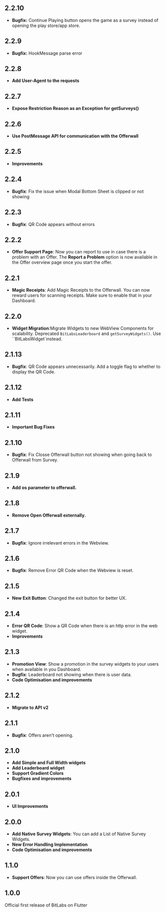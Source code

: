 ## 2.2.10
- **Bugfix:** Continue Playing button opens the game as a survey instead of opening the play store/app store.

## 2.2.9
- **Bugfix:** HookMessage parse error

## 2.2.8
- **Add User-Agent to the requests**

## 2.2.7
- **Expose Restriction Reason as an Exception for getSurveys()**

## 2.2.6
- **Use PostMessage API for communication with the Offerwall** 

## 2.2.5
- **Improvements**

## 2.2.4
- **Bugfix**: Fix the issue when Modal Bottom Sheet is clipped or not showing

## 2.2.3
- **Bugfix**: QR Code appears without errors

## 2.2.2
- **Offer Support Page**: Now you can report to use in case there is a problem with an Offer.
  The **Report a Problem** option is now available in the Offer overview page once you start the offer.  

## 2.2.1
- **Magic Receipts**: Add Magic Receipts to the Offerwall. You can now reward users for scanning receipts. Make sure to enable that in your Dashboard.

## 2.2.0
- **Widget Migration**:Migrate Widgets to new WebView Components for scalability.
  Deprecated `BitLabsLeaderboard` and `getSurveyWidgets()`. Use ``BitLabsWidget`instead.

## 2.1.13
- **Bugfix**: QR Code appears unnecessarily. Add a toggle flag to whether to display the QR Code.

## 2.1.12
- **Add Tests**

## 2.1.11
- **Important Bug Fixes**

## 2.1.10
- **Bugfix**: Fix Closse Offerwall button not showing when going back to Offerwall from Survey.

## 2.1.9
- **Add os parameter to offerwall.**

## 2.1.8
- **Remove Open Offerwall externally.**

## 2.1.7
- **Bugfix**: Ignore irrelevant errors in the Webview.

## 2.1.6
- **Bugfix**: Remove Error QR Code when the Webview is reset.

## 2.1.5
- **New Exit Button**: Changed the exit button for better UX.

## 2.1.4
- **Error QR Code**: Show a QR Code when there is an http error in the web widget.
- **Improvements**

## 2.1.3
- **Promotion View**: Show a promotion in the survey widgets to your users when available in you Dashboard.
- **Bugfix**: Leaderboard not showing when there is user data.
- **Code Optimisation and improvements**

## 2.1.2
- **Migrate to API v2**

## 2.1.1
- **Bugfix**: Offers aren't opening.

## 2.1.0
- **Add Simple and Full Width widgets**
- **Add Leaderboard widget**
- **Support Gradient Colors**
- **Bugfixes and improvements**

## 2.0.1
- **UI Improvements**

## 2.0.0
- **Add Native Survey Widgets**: You can add a List of Native Survey Widgets.
- **New Error Handling Implementation**
- **Code Optimisation and improvements**

## 1.1.0
- **Support Offers**: Now you can use offers inside the Offerwall.

## 1.0.0
Official first release of BitLabs on Flutter
